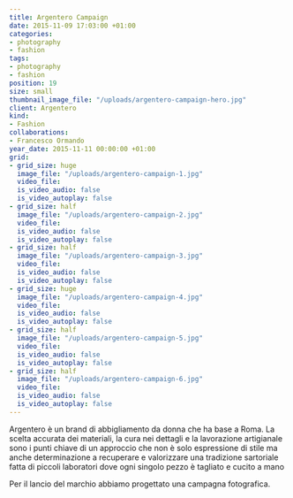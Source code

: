 ```yaml
---
title: Argentero Campaign
date: 2015-11-09 17:03:00 +01:00
categories:
- photography
- fashion
tags:
- photography
- fashion
position: 19
size: small
thumbnail_image_file: "/uploads/argentero-campaign-hero.jpg"
client: Argentero
kind:
- Fashion
collaborations:
- Francesco Ormando
year_date: 2015-11-11 00:00:00 +01:00
grid:
- grid_size: huge
  image_file: "/uploads/argentero-campaign-1.jpg"
  video_file: 
  is_video_audio: false
  is_video_autoplay: false
- grid_size: half
  image_file: "/uploads/argentero-campaign-2.jpg"
  video_file: 
  is_video_audio: false
  is_video_autoplay: false
- grid_size: half
  image_file: "/uploads/argentero-campaign-3.jpg"
  video_file: 
  is_video_audio: false
  is_video_autoplay: false
- grid_size: huge
  image_file: "/uploads/argentero-campaign-4.jpg"
  video_file: 
  is_video_audio: false
  is_video_autoplay: false
- grid_size: half
  image_file: "/uploads/argentero-campaign-5.jpg"
  video_file: 
  is_video_audio: false
  is_video_autoplay: false
- grid_size: half
  image_file: "/uploads/argentero-campaign-6.jpg"
  video_file: 
  is_video_audio: false
  is_video_autoplay: false
---
```


Argentero è un brand di abbigliamento da donna che ha base a Roma.
La scelta accurata dei materiali, la cura nei dettagli e la lavorazione artigianale 
sono i punti chiave di un approccio  che non è solo espressione di stile ma anche determinazione a recuperare e valorizzare una tradizione sartoriale fatta di piccoli laboratori dove ogni singolo pezzo è tagliato e cucito a mano

Per il lancio del marchio abbiamo progettato una campagna fotografica.
